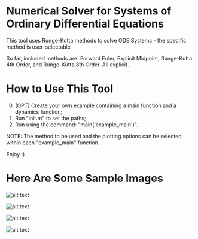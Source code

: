 # Numerical Solver for Systems of Ordinary Differential Equations

This tool uses Runge-Kutta methods to solve ODE Systems - the specific method is user-selectable

So far, included methods are: Forward Euler, Explicit Midpoint, Runge-Kutta 4th Order, and Runge-Kutta 8th Order. All explicit.


# How to Use This Tool

0. (OPT) Create your own example containing a main function and a dynamics function;
1. Run "init.m" to set the paths;
2. Run using the command: "main('example_main')".

NOTE: The method to be used and the plotting options can be selected within each "example_main" function.

Enjoy :)

# Here Are Some Sample Images

![alt text]( https://github.com/jevgarrido/ODE_System_Solver/blob/master/examples/predator_prey/Predator_Prey_Type_A.png )

![alt text]( https://github.com/jevgarrido/ODE_System_Solver/blob/master/examples/oscilatory_motion/Oscillatory_Type_C.png )

![alt text]( https://github.com/jevgarrido/ODE_System_Solver/blob/master/examples/pendulum/Pendulum_Type_B.png )

![alt text]( https://github.com/jevgarrido/ODE_System_Solver/blob/master/examples/Lorenz_system/Lorenz_Type_B.png )
